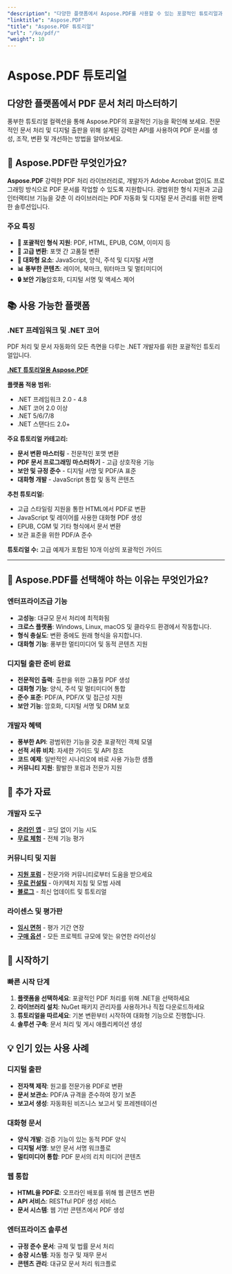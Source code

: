 ```yaml
---
"description": "다양한 플랫폼에서 Aspose.PDF를 사용할 수 있는 포괄적인 튜토리얼과 가이드를 제공합니다. 방대한 튜토리얼 컬렉션을 통해 PDF 문서 생성, 조작, 변환 및 인터랙티브 기능을 완벽하게 익혀보세요."
"linktitle": "Aspose.PDF"
"title": "Aspose.PDF 튜토리얼"
"url": "/ko/pdf/"
"weight": 10
---
```


# Aspose.PDF 튜토리얼

## 다양한 플랫폼에서 PDF 문서 처리 마스터하기

풍부한 튜토리얼 컬렉션을 통해 Aspose.PDF의 포괄적인 기능을 확인해 보세요. 전문적인 문서 처리 및 디지털 출판을 위해 설계된 강력한 API를 사용하여 PDF 문서를 생성, 조작, 변환 및 개선하는 방법을 알아보세요.

## 🚀 Aspose.PDF란 무엇인가요?

**Aspose.PDF** 강력한 PDF 처리 라이브러리로, 개발자가 Adobe Acrobat 없이도 프로그래밍 방식으로 PDF 문서를 작업할 수 있도록 지원합니다. 광범위한 형식 지원과 고급 인터랙티브 기능을 갖춘 이 라이브러리는 PDF 자동화 및 디지털 문서 관리를 위한 완벽한 솔루션입니다.

### 주요 특징
- **📄 포괄적인 형식 지원**: PDF, HTML, EPUB, CGM, 이미지 등
- **🔄 고급 변환**: 포맷 간 고품질 변환
- **🎨 대화형 요소**: JavaScript, 양식, 주석 및 디지털 서명
- **📊 풍부한 콘텐츠**: 레이어, 북마크, 워터마크 및 멀티미디어
- **🔒 보안 기능**암호화, 디지털 서명 및 액세스 제어

## 📚 사용 가능한 플랫폼

### .NET 프레임워크 및 .NET 코어
PDF 처리 및 문서 자동화의 모든 측면을 다루는 .NET 개발자를 위한 포괄적인 튜토리얼입니다.

**[.NET 튜토리얼용 Aspose.PDF](./net/)**

**플랫폼 적용 범위:**
- .NET 프레임워크 2.0 - 4.8
- .NET 코어 2.0 이상
- .NET 5/6/7/8
- .NET 스탠다드 2.0+

**주요 튜토리얼 카테고리:**
- **문서 변환 마스터링** - 전문적인 포맷 변환
- **PDF 문서 프로그래밍 마스터하기** - 고급 상호작용 기능
- **보안 및 규정 준수** - 디지털 서명 및 PDF/A 표준
- **대화형 개발** - JavaScript 통합 및 동적 콘텐츠

**추천 튜토리얼:**
- 고급 스타일링 지원을 통한 HTML에서 PDF로 변환
- JavaScript 및 레이어를 사용한 대화형 PDF 생성
- EPUB, CGM 및 기타 형식에서 문서 변환
- 보관 표준을 위한 PDF/A 준수

**튜토리얼 수:** 고급 예제가 포함된 10개 이상의 포괄적인 가이드

---

## 🎯 Aspose.PDF를 선택해야 하는 이유는 무엇인가요?

### **엔터프라이즈급 기능**
- **고성능**: 대규모 문서 처리에 최적화됨
- **크로스 플랫폼**: Windows, Linux, macOS 및 클라우드 환경에서 작동합니다.
- **형식 충실도**: 변환 중에도 원래 형식을 유지합니다.
- **대화형 기능**: 풍부한 멀티미디어 및 동적 콘텐츠 지원

### **디지털 출판 준비 완료**
- **전문적인 출력**: 출판을 위한 고품질 PDF 생성
- **대화형 기능**: 양식, 주석 및 멀티미디어 통합
- **준수 표준**: PDF/A, PDF/X 및 접근성 지원
- **보안 기능**: 암호화, 디지털 서명 및 DRM 보호

### **개발자 혜택**
- **풍부한 API**: 광범위한 기능을 갖춘 포괄적인 객체 모델
- **선적 서류 비치**: 자세한 가이드 및 API 참조
- **코드 예제**: 일반적인 시나리오에 바로 사용 가능한 샘플
- **커뮤니티 지원**: 활발한 포럼과 전문가 지원

## 🔗 추가 자료

### **개발자 도구**
- **[온라인 앱](https://products.aspose.app/pdf/family)** - 코딩 없이 기능 시도
- **[무료 체험](https://releases.aspose.com/pdf/net/)** - 전체 기능 평가

### **커뮤니티 및 지원**
- **[지원 포럼](https://forum.aspose.com/c/pdf/10)** - 전문가와 커뮤니티로부터 도움을 받으세요
- **[무료 컨설팅](https://aspose.com/consulting)** - 아키텍처 지침 및 모범 사례
- **[블로그](https://blog.aspose.com/category/pdf/)** - 최신 업데이트 및 튜토리얼

### **라이센스 및 평가판**
- **[임시 면허](https://conholdate.com/temporary-license/)** - 평가 기간 연장
- **[구매 옵션](https://conholdate.com/purchase/)** - 모든 프로젝트 규모에 맞는 유연한 라이선싱

## 🚀 시작하기

### 빠른 시작 단계
1. **플랫폼을 선택하세요**: 포괄적인 PDF 처리를 위해 .NET을 선택하세요
2. **라이브러리 설치**: NuGet 패키지 관리자를 사용하거나 직접 다운로드하세요
3. **튜토리얼을 따르세요**: 기본 변환부터 시작하여 대화형 기능으로 진행합니다.
4. **솔루션 구축**: 문서 처리 및 게시 애플리케이션 생성

## 💡 인기 있는 사용 사례

### **디지털 출판**
- **전자책 제작**: 원고를 전문가용 PDF로 변환
- **문서 보관소**: PDF/A 규격을 준수하여 장기 보존
- **보고서 생성**: 자동화된 비즈니스 보고서 및 프레젠테이션

### **대화형 문서**
- **양식 개발**: 검증 기능이 있는 동적 PDF 양식
- **디지털 서명**: 보안 문서 서명 워크플로
- **멀티미디어 통합**: PDF 문서의 리치 미디어 콘텐츠

### **웹 통합**
- **HTML을 PDF로**: 오프라인 배포를 위해 웹 콘텐츠 변환
- **API 서비스**: RESTful PDF 생성 서비스
- **문서 시스템**: 웹 기반 콘텐츠에서 PDF 생성

### **엔터프라이즈 솔루션**
- **규정 준수 문서**: 규제 및 법률 문서 처리
- **송장 시스템**: 자동 청구 및 재무 문서
- **콘텐츠 관리**: 대규모 문서 처리 워크플로